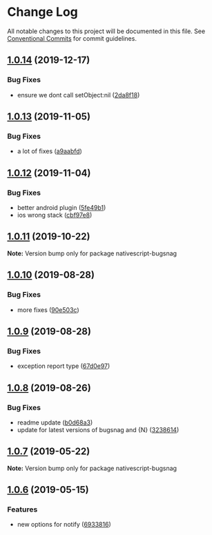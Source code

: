 # Change Log

All notable changes to this project will be documented in this file.
See [Conventional Commits](https://conventionalcommits.org) for commit guidelines.

## [1.0.14](https://github.com/Akylas/nativescript-bugsnag/compare/v1.0.13...v1.0.14) (2019-12-17)


### Bug Fixes

* ensure we dont call setObject:nil ([2da8f18](https://github.com/Akylas/nativescript-bugsnag/commit/2da8f1819e3c46533cedc7431bd25e2dff783355))





## [1.0.13](https://github.com/Akylas/nativescript-bugsnag/compare/v1.0.12...v1.0.13) (2019-11-05)


### Bug Fixes

* a lot of fixes ([a9aabfd](https://github.com/Akylas/nativescript-bugsnag/commit/a9aabfdabab626d281f1675f047480130d2f1778))





## [1.0.12](https://github.com/Akylas/nativescript-bugsnag/compare/v1.0.11...v1.0.12) (2019-11-04)


### Bug Fixes

* better android plugin ([5fe49b1](https://github.com/Akylas/nativescript-bugsnag/commit/5fe49b16903eb73979b56c616da8cd28f747d0c1))
* ios wrong stack ([cbf97e8](https://github.com/Akylas/nativescript-bugsnag/commit/cbf97e888ef3a714c1a5d3b1343d4420dca7420b))





## [1.0.11](https://github.com/Akylas/nativescript-bugsnag/compare/v1.0.10...v1.0.11) (2019-10-22)

**Note:** Version bump only for package nativescript-bugsnag





## [1.0.10](https://github.com/Akylas/nativescript-bugsnag/compare/v1.0.9...v1.0.10) (2019-08-28)


### Bug Fixes

* more fixes ([90e503c](https://github.com/Akylas/nativescript-bugsnag/commit/90e503c))





## [1.0.9](https://github.com/Akylas/nativescript-bugsnag/compare/v1.0.8...v1.0.9) (2019-08-28)


### Bug Fixes

* exception report type ([67d0e97](https://github.com/Akylas/nativescript-bugsnag/commit/67d0e97))





## [1.0.8](https://github.com/Akylas/nativescript-bugsnag/compare/v1.0.7...v1.0.8) (2019-08-26)


### Bug Fixes

* readme update ([b0d68a3](https://github.com/Akylas/nativescript-bugsnag/commit/b0d68a3))
* update for latest versions of bugsnag and {N} ([3238614](https://github.com/Akylas/nativescript-bugsnag/commit/3238614))





## [1.0.7](https://github.com/Akylas/nativescript-bugsnag/compare/v1.0.6...v1.0.7) (2019-05-22)

**Note:** Version bump only for package nativescript-bugsnag





## [1.0.6](https://github.com/Akylas/nativescript-bugsnag/compare/v1.0.5...v1.0.6) (2019-05-15)


### Features

* new options for notify ([6933816](https://github.com/Akylas/nativescript-bugsnag/commit/6933816))
